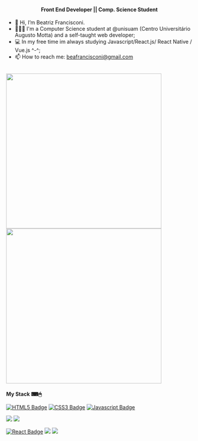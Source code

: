 
<h4 align="center"> Front End Developer || Comp. Science Student</h4> 

- 👋 Hi, I’m Beatriz Francisconi.
- 👩🏾‍💻 I'm a Computer Science student at @unisuam (Centro Universitário Augusto Motta) and a self-taught web developer;
- 💻 In my free time im always studying Javascript/React.js/ React Native / Vue.js ^-^;
- 📫 How to reach me: beafrancisconi@gmail.com
<br>

<div style="display: inline_block" align="left">
  
<!-- Top Lang    -->
<img width="420px" src="https://github-readme-stats.vercel.app/api/top-langs/?username=beathedev&theme=gruvbox&show_icons=true" />
  
<!-- Stats  -->
<img width="420px" src="https://github-readme-stats.vercel.app/api?username=beathedev&show_icons=true&title_color=fff&icon_color=79ff97&text_color=9f9f9f&bg_color=151515&layout=compact">
  
</div>
<div style="display: inline_block" align="left">
 
  <h4> My Stack ⌨🖱 </h4> 
  
[![HTML5 Badge](https://img.shields.io/badge/HTML-E34F26?style=flat-square-badge&logo=html5&logoColor=white&link=)]()
[![CSS3 Badge](https://img.shields.io/badge/CSS-1572B6?style=flat-square-badge&logo=css3&logoColor=white&link=)]()
[![Javascript Badge](https://img.shields.io/badge/JavaScript-F7DF1E?style=flat-square-badge&logo=javascript&logoColor=white&link=)]()
<!-- C# --> <img src="https://img.shields.io/badge/C%23-239120?style=for-the-badge&logo=c-sharp&logoColor=white" />
<!-- .NET --> <img src="https://img.shields.io/badge/.NET-512BD4?style=for-the-badge&logo=dotnet&logoColor=white" />
[![React Badge](https://img.shields.io/badge/React-16A9F5?style=flat-square-badge&logo=React&logoColor=white&link=)]()
<img src="https://img.shields.io/badge/MySQL-005C84?style=for-the-badge&logo=mysql&logoColor=white"/>
<img src="https://img.shields.io/badge/firebase-ffca28?style=for-the-badge&logo=firebase&logoColor=black"/>
  
</div>


